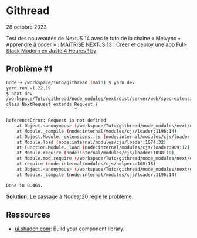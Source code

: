 # Githread
28 octobre 2023

Test des nouveautés de NextJS 14 avec le tuto de la chaîne « Melvynx • Apprendre à coder » : [MAÎTRISE NEXTJS 13 : Créer et deploy une app Full-Stack Modern en Juste 4 Heures ! by ](https://www.youtube.com/watch?v=g6RPzygnhho)

## Problème #1

```sh
node ➜ /workspace/Tuto/githread (main) $ yarn dev
yarn run v1.22.19
$ next dev
/workspace/Tuto/githread/node_modules/next/dist/server/web/spec-extension/request.js:28
class NextRequest extends Request {
                          ^

ReferenceError: Request is not defined
    at Object.<anonymous> (/workspace/Tuto/githread/node_modules/next/dist/server/web/spec-extension/request.js:28:27)
    at Module._compile (node:internal/modules/cjs/loader:1196:14)
    at Object.Module._extensions..js (node:internal/modules/cjs/loader:1250:10)
    at Module.load (node:internal/modules/cjs/loader:1074:32)
    at Function.Module._load (node:internal/modules/cjs/loader:909:12)
    at Module.require (node:internal/modules/cjs/loader:1098:19)
    at Module.mod.require (/workspace/Tuto/githread/node_modules/next/dist/server/require-hook.js:64:28)
    at require (node:internal/modules/cjs/helpers:108:18)
    at Object.<anonymous> (/workspace/Tuto/githread/node_modules/next/dist/server/web/spec-extension/adapters/next-request.js:37:18)
    at Module._compile (node:internal/modules/cjs/loader:1196:14)

Done in 0.46s.
```

**Solution:** Le passage à Node@20 régle le problème.

## Ressources

- [ui.shadcn.com](https://ui.shadcn.com): Build your component library.



